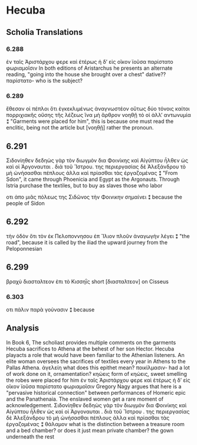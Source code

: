 # Hecuba
## Scholia Translations
### 6.288
ἐν ταῖς Ἀριστάρχου φερε καὶ ἑτέρως ἡ δ’ εἰς οῖκον ϊοῦσα παρίστατο φωριαμοῖσιν
In both editions of Aristarchus he presents an alternate reading, "going into the house she brought over a chest"
dative?? παρίστατο- who is the subject?
### 6.289
ἔθεσαν οἱ πέπλοι ὅτι ἐγκεκλιμένως ἀναγνωστέον οὕτως δύο τόνοις καίτοι πορριχιακῆς οὔσης τῆς λέζεως ἵνα μὴ ἄρθρον νοηθῇ τὸ οἱ ἀλλ’ αντωνυμία ⁑
"Garments were placed for him",  this is because one must read the enclitic, being not the article but [νοηθῇ] rather the pronoun.
## 6.291
 Σιδονίηθεν δεδηὼς γὰρ τὸν διωγμὸν δια Φοινίκης καὶ Αἰγύπτου ἦλθεν ὡς καὶ οἱ Ἀργοναυται . διὰ τοῦ Ἴστρου.
 της περιεργασίας δὲ Ἀλεξάνδρου τὸ μὴ ὠνήσασθαι πέπλους ἀλλα καὶ πρίασθαι τὰς ἐργαζομένας ⁑
 "From Sdon", it came through Phoenicia and Egypt as the Argonauts. Through Istria
 purchase the textiles, but to buy as slaves those who labor
 
 οτι ἀπο μιᾶς πόλεως της Σιδῶνος τὴν Φοινικην σημαίνει ⁑
 because the people of Sidon
 ## 6.292
  τὴν ὁδὸν ὅτι τὸν ἐκ Πελοποννησου ἐπ Ἴλιον πλοῦν ἀναγωγὴν λέγει ⁑
 "the road", because it is called by the iliad the upward journey from the Peloponnesian
 ## 6.299
 βραχὺ διασταλτεον ἐπι τὸ Κισσηῒς
 short [διασταλτεον] on Cisseus
 ### 6.303
 οτι πάλιν παρὰ γούνασιν ⁑
 because
## Analysis
In Book 6, The scholiast provides multiple comments on the garments Hecuba sacrifices to Athena at the behest of her son Hector. Hecuba playacts a role that would have been familiar to the Athenian listeners. 
An elite woman oversees the sacrifices of textiles every year in Athens to the Pallas Athena.
ἀγελείη what does this epithet mean?
ποικίλμασιν- had a lot of work done on it, ornamentation?
κηώεις
 form of κηώεις, sweet smelling
the robes were placed for him
 ἐν ταῖς Ἀριστάρχου φερε καὶ ἑτέρως ἡ δ’ εἰς οῖκον ϊοῦσα παρίστατο φωριαμοῖσιν 
 Gregory Nagy argues that here is a "pervasive historical connection" between performances of Homeric epic and the Panathenaia. 
The enslaved women get a rare moment of acknowledgement. 
Σιδονίηθεν δεδηὼς γὰρ τὸν διωγμὸν δια Φοινίκης καὶ Αἰγύπτου ἦλθεν ὡς καὶ οἱ Ἀργοναυται . διὰ τοῦ Ἴστρου . της περιεργασίας δὲ Ἀλεξάνδρου τὸ μὴ ὠνήσασθαι πέπλους ἀλλα καὶ πρίασθαι τὰς ἐργαζομένας ⁑
θάλαμον
what is the distinction between a treasure room and a bed chamber? or does it just mean private chamber? 
the gown underneath the rest
